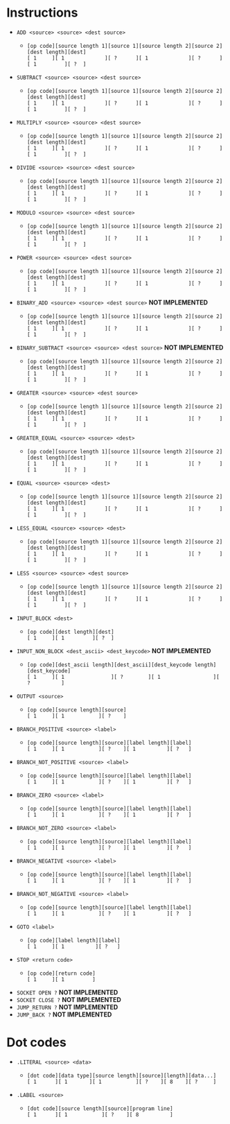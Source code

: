 # Instructions

- `ADD <source> <source> <dest source>`
    - ```
      [op code][source length 1][source 1][source length 2][source 2][dest length][dest]
      [ 1     ][ 1             ][ ?      ][ 1             ][ ?      ][ 1         ][ ?  ]
      ```
- `SUBTRACT <source> <source> <dest source>`
    - ```
      [op code][source length 1][source 1][source length 2][source 2][dest length][dest]
      [ 1     ][ 1             ][ ?      ][ 1             ][ ?      ][ 1         ][ ?  ]
      ```
- `MULTIPLY <source> <source> <dest source>`
    - ```
      [op code][source length 1][source 1][source length 2][source 2][dest length][dest]
      [ 1     ][ 1             ][ ?      ][ 1             ][ ?      ][ 1         ][ ?  ]
      ```
- `DIVIDE <source> <source> <dest source>`
    - ```
      [op code][source length 1][source 1][source length 2][source 2][dest length][dest]
      [ 1     ][ 1             ][ ?      ][ 1             ][ ?      ][ 1         ][ ?  ]
      ```
- `MODULO <source> <source> <dest source>`
    - ```
      [op code][source length 1][source 1][source length 2][source 2][dest length][dest]
      [ 1     ][ 1             ][ ?      ][ 1             ][ ?      ][ 1         ][ ?  ]
      ```
- `POWER <source> <source> <dest source>`
    - ```
      [op code][source length 1][source 1][source length 2][source 2][dest length][dest]
      [ 1     ][ 1             ][ ?      ][ 1             ][ ?      ][ 1         ][ ?  ]
      ```
- `BINARY_ADD <source> <source> <dest source>` **NOT IMPLEMENTED**
    - ```
      [op code][source length 1][source 1][source length 2][source 2][dest length][dest]
      [ 1     ][ 1             ][ ?      ][ 1             ][ ?      ][ 1         ][ ?  ]
      ```
- `BINARY_SUBTRACT <source> <source> <dest source>` **NOT IMPLEMENTED**
    - ```
      [op code][source length 1][source 1][source length 2][source 2][dest length][dest]
      [ 1     ][ 1             ][ ?      ][ 1             ][ ?      ][ 1         ][ ?  ]
      ```
- `GREATER <source> <source> <dest source>`
    - ```
      [op code][source length 1][source 1][source length 2][source 2][dest length][dest]
      [ 1     ][ 1             ][ ?      ][ 1             ][ ?      ][ 1         ][ ?  ]
      ```
- `GREATER_EQUAL <source> <source> <dest>`
    - ```
      [op code][source length 1][source 1][source length 2][source 2][dest length][dest]
      [ 1     ][ 1             ][ ?      ][ 1             ][ ?      ][ 1         ][ ?  ]
      ```
- `EQUAL <source> <source> <dest>`
    - ```
      [op code][source length 1][source 1][source length 2][source 2][dest length][dest]
      [ 1     ][ 1             ][ ?      ][ 1             ][ ?      ][ 1         ][ ?  ]
      ```
- `LESS_EQUAL <source> <source> <dest>`
    - ```
      [op code][source length 1][source 1][source length 2][source 2][dest length][dest]
      [ 1     ][ 1             ][ ?      ][ 1             ][ ?      ][ 1         ][ ?  ]
      ```
- `LESS <source> <source> <dest source>`
    - ```
      [op code][source length 1][source 1][source length 2][source 2][dest length][dest]
      [ 1     ][ 1             ][ ?      ][ 1             ][ ?      ][ 1         ][ ?  ]
      ```
- `INPUT_BLOCK <dest>`
    - ```
      [op code][dest length][dest]
      [ 1     ][ 1         ][ ?  ]
      ```
- `INPUT_NON_BLOCK <dest_ascii> <dest_keycode>` **NOT IMPLEMENTED**
    - ```
      [op code][dest_ascii length][dest_ascii][dest_keycode length][dest_keycode]
      [ 1     ][ 1               ][ ?        ][ 1                 ][ ?          ]
- `OUTPUT <source>`
    - ```
      [op code][source length][source]
      [ 1     ][ 1           ][ ?    ]
      ```
- `BRANCH_POSITIVE <source> <label>`
    - ```
      [op code][source length][source][label length][label]
      [ 1     ][ 1           ][ ?    ][ 1          ][ ?   ]
      ```
- `BRANCH_NOT_POSITIVE <source> <label>`
    - ```
      [op code][source length][source][label length][label]
      [ 1     ][ 1           ][ ?    ][ 1          ][ ?   ]
      ```
- `BRANCH_ZERO <source> <label>`
    - ```
      [op code][source length][source][label length][label]
      [ 1     ][ 1           ][ ?    ][ 1          ][ ?   ]
      ```
- `BRANCH_NOT_ZERO <source> <label>`
    - ```
      [op code][source length][source][label length][label]
      [ 1     ][ 1           ][ ?    ][ 1          ][ ?   ]
      ```
- `BRANCH_NEGATIVE <source> <label>`
    - ```
      [op code][source length][source][label length][label]
      [ 1     ][ 1           ][ ?    ][ 1          ][ ?   ]
      ```
- `BRANCH_NOT_NEGATIVE <source> <label>`
    - ```
      [op code][source length][source][label length][label]
      [ 1     ][ 1           ][ ?    ][ 1          ][ ?   ]
      ```
- `GOTO <label>`
    - ```
      [op code][label length][label]
      [ 1     ][ 1          ][ ?   ]
      ```
- `STOP <return code>`
    - ```
      [op code][return code]
      [ 1     ][ 1         ]
      ```
- `SOCKET OPEN ?` **NOT IMPLEMENTED**
- `SOCKET CLOSE ?` **NOT IMPLEMENTED**
- `JUMP_RETURN ?` **NOT IMPLEMENTED**
- `JUMP_BACK ?` **NOT IMPLEMENTED**

# Dot codes

- `.LITERAL <source> <data>`
    - ```
      [dot code][data type][source length][source][length][data...]
      [ 1      ][ 1       ][ 1           ][ ?    ][ 8    ][ ?     ]
      ```
- `.LABEL <source>`
    - ```
      [dot code][source length][source][program line]
      [ 1      ][ 1           ][ ?    ][ 8          ]
      ```
